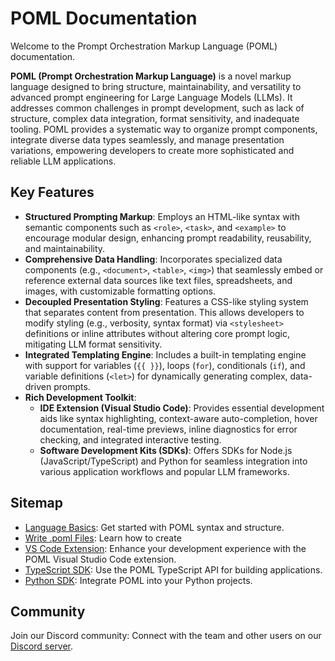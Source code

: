 # POML Documentation

Welcome to the Prompt Orchestration Markup Language (POML) documentation.

**POML (Prompt Orchestration Markup Language)** is a novel markup language designed to bring structure, maintainability, and versatility to advanced prompt engineering for Large Language Models (LLMs). It addresses common challenges in prompt development, such as lack of structure, complex data integration, format sensitivity, and inadequate tooling. POML provides a systematic way to organize prompt components, integrate diverse data types seamlessly, and manage presentation variations, empowering developers to create more sophisticated and reliable LLM applications.


## Key Features

* **Structured Prompting Markup**: Employs an HTML-like syntax with semantic components such as `<role>`, `<task>`, and `<example>` to encourage modular design, enhancing prompt readability, reusability, and maintainability.
* **Comprehensive Data Handling**: Incorporates specialized data components (e.g., `<document>`, `<table>`, `<img>`) that seamlessly embed or reference external data sources like text files, spreadsheets, and images, with customizable formatting options.
* **Decoupled Presentation Styling**: Features a CSS-like styling system that separates content from presentation. This allows developers to modify styling (e.g., verbosity, syntax format) via `<stylesheet>` definitions or inline attributes without altering core prompt logic, mitigating LLM format sensitivity.
* **Integrated Templating Engine**: Includes a built-in templating engine with support for variables (`{{ }}`), loops (`for`), conditionals (`if`), and variable definitions (`<let>`) for dynamically generating complex, data-driven prompts.
* **Rich Development Toolkit**:
  * **IDE Extension (Visual Studio Code)**: Provides essential development aids like syntax highlighting, context-aware auto-completion, hover documentation, real-time previews, inline diagnostics for error checking, and integrated interactive testing.
  * **Software Development Kits (SDKs)**: Offers SDKs for Node.js (JavaScript/TypeScript) and Python for seamless integration into various application workflows and popular LLM frameworks.

## Sitemap

- [Language Basics](./language/quickstart.md): Get started with POML syntax and structure.
- [Write .poml Files](./language/standalone.md): Learn how to create
- [VS Code Extension](./vscode/index.md): Enhance your development experience with the POML Visual Studio Code extension.
- [TypeScript SDK](./typescript/index.md): Use the POML TypeScript API for building applications.
- [Python SDK](./python/index.md): Integrate POML into your Python projects.

## Community

Join our Discord community: Connect with the team and other users on our [Discord server](https://discord.gg/kSzTeMn9Vb).
